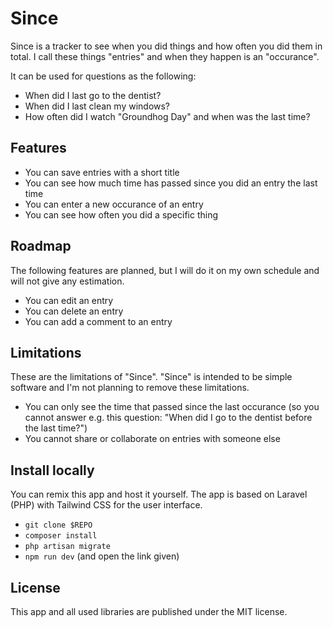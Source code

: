# Since

Since is a tracker to see when you did things and how often you did them in total. I call these things "entries" and when they happen is an "occurance".

It can be used for questions as the following:

- When did I last go to the dentist?
- When did I last clean my windows?
- How often did I watch "Groundhog Day" and when was the last time?

## Features

- You can save entries with a short title
- You can see how much time has passed since you did an entry the last time
- You can enter a new occurance of an entry
- You can see how often you did a specific thing

## Roadmap

The following features are planned, but I will do it on my own schedule and will not give any estimation.

- You can edit an entry
- You can delete an entry
- You can add a comment to an entry

## Limitations

These are the limitations of "Since". "Since" is intended to be simple software and I'm not planning to remove these limitations. 

- You can only see the time that passed since the last occurance (so you cannot answer e.g. this question: "When did I go to the dentist before the last time?")
- You cannot share or collaborate on entries with someone else

## Install locally

You can remix this app and host it yourself.
The app is based on Laravel (PHP) with Tailwind CSS for the user interface.

- `git clone $REPO`
- `composer install`
- `php artisan migrate`
- `npm run dev` (and open the link given)


## License

This app and all used libraries are published under the MIT license.